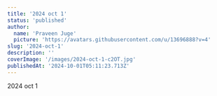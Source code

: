 ```yaml
---
title: '2024 oct 1'
status: 'published'
author:
  name: 'Praveen Juge'
  picture: 'https://avatars.githubusercontent.com/u/13696888?v=4'
slug: '2024-oct-1'
description: ''
coverImage: '/images/2024-oct-1-c2OT.jpg'
publishedAt: '2024-10-01T05:11:23.713Z'
---
```


2024 oct 1